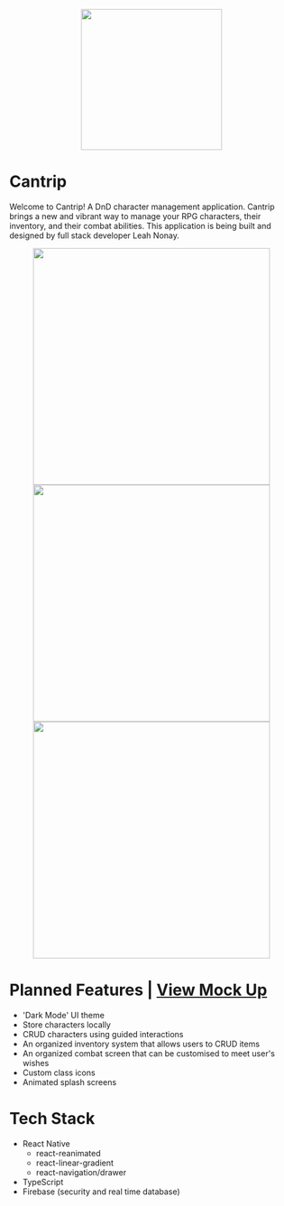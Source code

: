 

<p align="center">
  <img src="https://user-images.githubusercontent.com/61296534/150651914-042971aa-d2bb-4275-a075-d4a14c9338a7.png" width="250"/>
</p>

# Cantrip

Welcome to Cantrip! A DnD character management application. Cantrip brings a new and vibrant way to manage your RPG characters, their inventory, and their combat abilities. This application is being built and designed by full stack developer Leah Nonay.

<p align="center">
  <img src="https://user-images.githubusercontent.com/61296534/150652106-6259092e-d7ff-4ed5-88db-8eb92200ed26.jpg" width="420"/>
  <img src="https://user-images.githubusercontent.com/61296534/150652107-aa6bd8b8-d0fb-4b75-9b2b-704a99f286e9.jpg" width="420"/>
  <img src="https://user-images.githubusercontent.com/61296534/150652108-4b818df8-5a20-400b-b1b0-abd257e6be0b.jpg" width="420"/>
</p>

# Planned Features | [View Mock Up](https://www.figma.com/file/t9gJ1cqXQLW8AChamJwsRv/Cantrip-Basic-UI?node-id=0%3A1)
* 'Dark Mode' UI theme
* Store characters locally
* CRUD characters using guided interactions
* An organized inventory system that allows users to CRUD items
* An organized combat screen that can be customised to meet user's wishes
* Custom class icons
* Animated splash screens

# Tech Stack
- React Native
  - react-reanimated
  - react-linear-gradient
  - react-navigation/drawer
- TypeScript
- Firebase (security and real time database)
